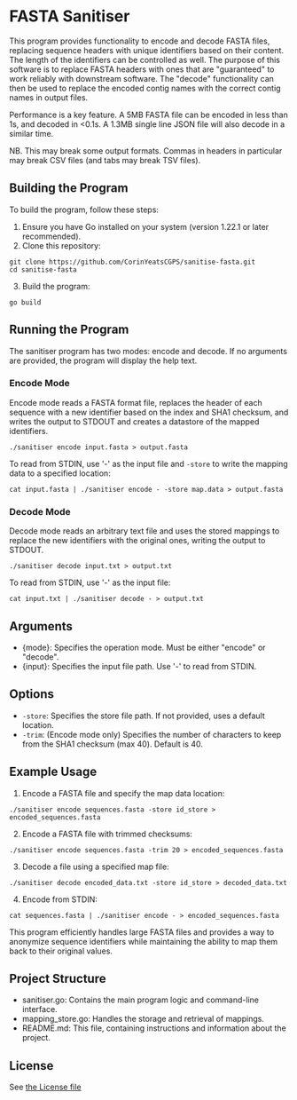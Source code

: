 # FASTA Sanitiser

This program provides functionality to encode and decode FASTA files, replacing sequence headers with unique identifiers
based on their content. The length of the identifiers can be controlled as well. The purpose of this software is to
replace FASTA headers with ones that are "guaranteed" to work reliably with downstream software. The "decode"
functionality can then be used to replace the encoded contig names with the correct contig names in output files.

Performance is a key feature. A 5MB FASTA file can be encoded in less than 1s, and decoded in <0.1s. A 1.3MB single line
JSON file will also decode in a similar time.

NB. This may break some output formats. Commas in headers in particular may break CSV files (and tabs may break TSV
files).

## Building the Program

To build the program, follow these steps:

1. Ensure you have Go installed on your system (version 1.22.1 or later recommended).
2. Clone this repository:

```
git clone https://github.com/CorinYeatsCGPS/sanitise-fasta.git
cd sanitise-fasta
```

3. Build the program:

```
go build
```

## Running the Program

The sanitiser program has two modes: encode and decode. If no arguments are provided, the program will display the help
text.

### Encode Mode

Encode mode reads a FASTA format file, replaces the header of each sequence with a new identifier based on the index and
SHA1 checksum, and writes the output to STDOUT and creates a datastore of the mapped identifiers.

```
./sanitiser encode input.fasta > output.fasta
```

To read from STDIN, use '-' as the input file and `-store` to write the mapping data to a specified location:

```
cat input.fasta | ./sanitiser encode - -store map.data > output.fasta
```

### Decode Mode

Decode mode reads an arbitrary text file and uses the stored mappings to replace the new identifiers with the original
ones, writing the output to STDOUT.

```
./sanitiser decode input.txt > output.txt
```

To read from STDIN, use '-' as the input file:

```
cat input.txt | ./sanitiser decode - > output.txt
```

## Arguments

- {mode}: Specifies the operation mode. Must be either "encode" or "decode".
- {input}: Specifies the input file path. Use '-' to read from STDIN.

## Options

- `-store`: Specifies the store file path. If not provided, uses a default location.
- `-trim`: (Encode mode only) Specifies the number of characters to keep from the SHA1 checksum (max 40). Default is 40.

## Example Usage

1. Encode a FASTA file and specify the map data location:

```
./sanitiser encode sequences.fasta -store id_store > encoded_sequences.fasta
```

2. Encode a FASTA file with trimmed checksums:

```
./sanitiser encode sequences.fasta -trim 20 > encoded_sequences.fasta
```

3. Decode a file using a specified map file:

```
./sanitiser decode encoded_data.txt -store id_store > decoded_data.txt
```

4. Encode from STDIN:

```
cat sequences.fasta | ./sanitiser encode - > encoded_sequences.fasta
```

This program efficiently handles large FASTA files and provides a way to anonymize sequence identifiers while
maintaining the ability to map them back to their original values.

## Project Structure

- sanitiser.go: Contains the main program logic and command-line interface.
- mapping_store.go: Handles the storage and retrieval of mappings.
- README.md: This file, containing instructions and information about the project.

## License

See [the License file](License.md)

